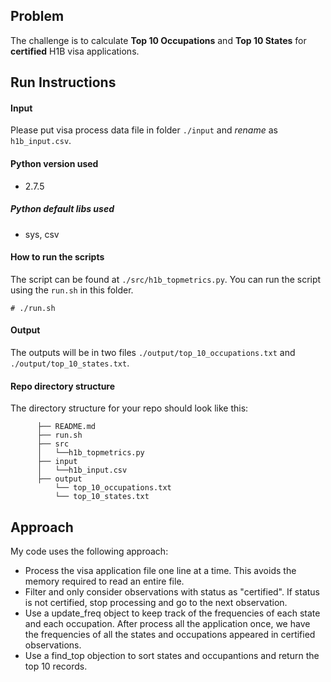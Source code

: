 ## Problem

The challenge is to calculate **Top 10 Occupations** and **Top 10 States** for **certified** H1B visa applications.

## Run Instructions

#### Input
Please put visa process data file in folder `./input` and *rename* as `h1b_input.csv`.

#### Python version used
- 2.7.5

##### Python default libs used
- sys, csv

#### How to run the scripts
The script can be found at `./src/h1b_topmetrics.py`. You can run the script using the `run.sh` in this folder.
```
# ./run.sh
```

#### Output
The outputs will be in two files `./output/top_10_occupations.txt` and `./output/top_10_states.txt`.

#### Repo directory structure

The directory structure for your repo should look like this:
```
      ├── README.md 
      ├── run.sh
      ├── src
      │   └──h1b_topmetrics.py
      ├── input
      │   └──h1b_input.csv
      ├── output
          └── top_10_occupations.txt
          └── top_10_states.txt

```

## Approach

My code uses the following approach:

* Process the visa application file one line at a time. This avoids the memory required to read an entire file.
* Filter and only consider observations with status as "certified". If status is not certified, stop processing and go to the next observation.
* Use a update_freq object to keep track of the frequencies of each state and each occupation. After process all the application once, we have the frequencies of all the states and occupations appeared in certified observations.
* Use a find_top objection to sort states and occupantions and return the top 10 records.
